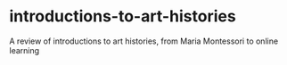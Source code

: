 # introductions-to-art-histories
A review of introductions to art histories, from Maria Montessori to online learning
